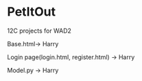 # PetItOut
12C projects for WAD2

Base.html-> Harry

Login page(login.html, register.html) -> Harry

Model.py -> Harry
